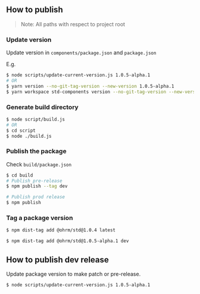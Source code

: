 ## How to publish

> Note: All paths with respect to project root

### Update version

Update version in `components/package.json` and `package.json`

E.g.

```bash
$ node scripts/update-current-version.js 1.0.5-alpha.1
# OR
$ yarn version --no-git-tag-version --new-version 1.0.5-alpha.1
$ yarn workspace std-components version --no-git-tag-version --new-version 1.0.5-alpha.1
```

### Generate build directory

```bash
$ node script/build.js
# OR
$ cd script
$ node ./build.js
```

### Publish the package

Check `build/package.json`

```bash
$ cd build
# Publish pre-release
$ npm publish --tag dev

# Publish prod release
$ npm publish
```

### Tag a package version

```bash
$ npm dist-tag add @ohrm/std@1.0.4 latest

$ npm dist-tag add @ohrm/std@1.0.5-alpha.1 dev
```

## How to publish dev release

Update package version to make patch or pre-release.

```bash
$ node scripts/update-current-version.js 1.0.5-alpha.1
```
